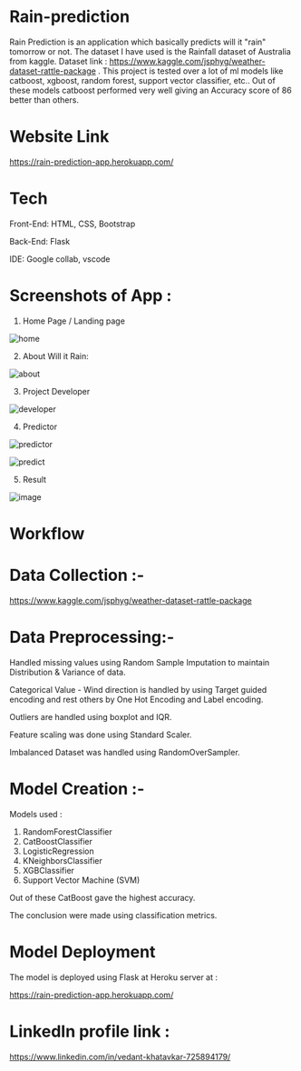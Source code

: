 # Rain-prediction

Rain Prediction is an application which basically predicts will it "rain" tomorrow or not. The dataset I have used is the Rainfall dataset of Australia from kaggle.
Dataset link : https://www.kaggle.com/jsphyg/weather-dataset-rattle-package . This project is tested over a lot of ml models like catboost, xgboost, random forest, support vector classifier, etc.. Out of these models catboost performed very well giving an Accuracy score of 86 better than others.

# Website Link 
https://rain-prediction-app.herokuapp.com/

# Tech
Front-End: HTML, CSS, Bootstrap

Back-End: Flask

IDE: Google collab, vscode

# Screenshots of App :
1. Home Page / Landing page

![home](https://user-images.githubusercontent.com/68839745/127016988-5c16d113-1259-471e-962c-348f0aba10ee.PNG)

2. About Will it Rain:

![about](https://user-images.githubusercontent.com/68839745/127017435-9467562b-0c70-4bed-b26f-dd28cde2ef11.PNG)

3. Project Developer 

![developer](https://user-images.githubusercontent.com/68839745/127017761-7bd704d7-5802-4987-8871-86dbe9c70a10.PNG)

4. Predictor

![predictor](https://user-images.githubusercontent.com/68839745/127017951-ebb65858-f15b-447b-9c39-8cbe501383c8.PNG)

![predict](https://user-images.githubusercontent.com/68839745/127018338-32af3b59-3a9d-4018-a3c8-cea5ac7f09f1.PNG)

5. Result 

![image](https://user-images.githubusercontent.com/68839745/127018580-227533c8-336e-498c-9582-a68ee759185e.png)

# Workflow

# Data Collection :- 
https://www.kaggle.com/jsphyg/weather-dataset-rattle-package

# Data Preprocessing:-

Handled missing values using Random Sample Imputation to maintain Distribution & Variance of data.

Categorical Value - Wind direction is handled by using Target guided encoding and rest others by One Hot Encoding and Label encoding.

Outliers are handled using boxplot and IQR.

Feature scaling was done using Standard Scaler.

Imbalanced Dataset was handled using RandomOverSampler.

# Model Creation :-

Models used :

1. RandomForestClassifier
2. CatBoostClassifier
3. LogisticRegression
4. KNeighborsClassifier
5. XGBClassifier
6. Support Vector Machine (SVM)

Out of these CatBoost gave the highest accuracy.

The conclusion were made using classification metrics.

# Model Deployment

The model is deployed using Flask at Heroku server at :

https://rain-prediction-app.herokuapp.com/

# LinkedIn profile link :

https://www.linkedin.com/in/vedant-khatavkar-725894179/
